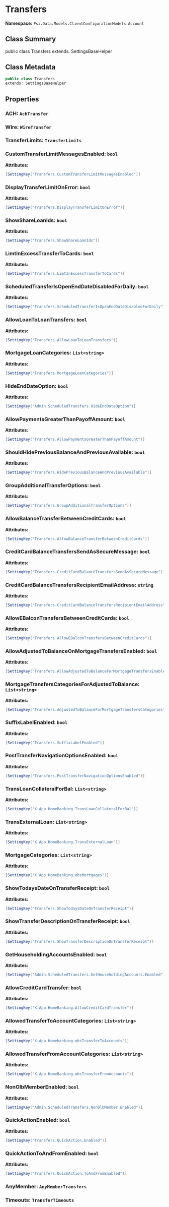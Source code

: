 # Transfers

**Namespace:** `Psi.Data.Models.ClientConfigurationModels.Account`

## Class Summary

public class Transfers
extends: SettingsBaseHelper

## Class Metadata

```typescript
public class Transfers
extends: SettingsBaseHelper
```

## Properties

### ACH: `AchTransfer`

### Wire: `WireTransfer`

### TransferLimits: `TransferLimits`

### CustomTransferLimitMessagesEnabled: `bool`

**Attributes:**
```csharp
[SettingKey("Transfers.CustomTransferLimitMessagesEnabled")]
```

### DisplayTransferLimitOnError: `bool`

**Attributes:**
```csharp
[SettingKey("Transfers.DisplayTransferLimitOnError")]
```

### ShowShareLoanIds: `bool`

**Attributes:**
```csharp
[SettingKey("Transfers.ShowShareLoanIds")]
```

### LimtInExcessTransferToCards: `bool`

**Attributes:**
```csharp
[SettingKey("Transfers.LimtInExcessTransferToCards")]
```

### ScheduledTransferIsOpenEndDateDisabledForDaily: `bool`



**Attributes:**
```csharp
[SettingKey("Transfers.ScheduledTransferIsOpenEndDateDisabledForDaily")]
```

### AllowLoanToLoanTransfers: `bool`



**Attributes:**
```csharp
[SettingKey("Transfers.AllowLoanToLoanTransfers")]
```

### MortgageLoanCategories: `List<string>`



**Attributes:**
```csharp
[SettingKey("Transfers.MortgageLoanCategories")]
```

### HideEndDateOption: `bool`



**Attributes:**
```csharp
[SettingKey("Admin.ScheduledTransfers.HideEndDateOption")]
```

### AllowPaymentsGreaterThanPayoffAmount: `bool`



**Attributes:**
```csharp
[SettingKey("Transfers.AllowPaymentsGreaterThanPayoffAmount")]
```

### ShouldHidePreviousBalanceAndPreviousAvailable: `bool`



**Attributes:**
```csharp
[SettingKey("Transfers.HidePreviousBalanceAndPreviousAvailable")]
```

### GroupAdditionalTransferOptions: `bool`



**Attributes:**
```csharp
[SettingKey("Transfers.GroupAdditionalTransferOptions")]
```

### AllowBalanceTransferBetweenCreditCards: `bool`



**Attributes:**
```csharp
[SettingKey("Transfers.AllowBalanceTransferBetweenCreditCards")]
```

### CreditCardBalanceTransfersSendAsSecureMessage: `bool`



**Attributes:**
```csharp
[SettingKey("Transfers.CreditCardBalanceTransfersSendAsSecureMessage")]
```

### CreditCardBalanceTransfersRecipientEmailAddress: `string`



**Attributes:**
```csharp
[SettingKey("Transfers.CreditCardBalanceTransfersRecipientEmailAddress")]
```

### AllowEBalconTransfersBetweenCreditCards: `bool`



**Attributes:**
```csharp
[SettingKey("Transfers.AllowEBalconTransfersBetweenCreditCards")]
```

### AllowAdjustedToBalanceOnMortgageTransfersEnabled: `bool`



**Attributes:**
```csharp
[SettingKey("Transfers.AllowAdjustedToBalanceForMortgageTransfersEnabled")]
```

### MortgageTransfersCategoriesForAdjustedToBalance: `List<string>`



**Attributes:**
```csharp
[SettingKey("Transfers.AdjustedToBalanceForMortgageTransfersCategories")]
```

### SuffixLabelEnabled: `bool`



**Attributes:**
```csharp
[SettingKey("Transfers.SuffixLabelEnabled")]
```

### PostTransferNavigationOptionsEnabled: `bool`



**Attributes:**
```csharp
[SettingKey("Transfers.PostTransferNavigationOptionsEnabled")]
```

### TransLoanCollateralForBal: `List<string>`



**Attributes:**
```csharp
[SettingKey("X.App.HomeBanking.TransLoanCollateralForBal")]
```

### TransExternalLoan: `List<string>`



**Attributes:**
```csharp
[SettingKey("X.App.HomeBanking.TransExternalLoan")]
```

### MortgageCategories: `List<string>`



**Attributes:**
```csharp
[SettingKey("X.App.HomeBanking.obsMortgages")]
```

### ShowTodaysDateOnTransferReceipt: `bool`



**Attributes:**
```csharp
[SettingKey("Transfers.ShowTodaysDateOnTransferReceipt")]
```

### ShowTransferDescriptionOnTransferReceipt: `bool`



**Attributes:**
```csharp
[SettingKey("Transfers.ShowTransferDescriptionOnTransferReceipt")]
```

### GetHouseholdingAccountsEnabled: `bool`



**Attributes:**
```csharp
[SettingKey("Admin.ScheduledTransfers.GetHouseholdingAccounts.Enabled")]
```

### AllowCreditCardTransfer: `bool`



**Attributes:**
```csharp
[SettingKey("X.App.HomeBanking.AllowCreditCardTransfer")]
```

### AllowedTransferToAccountCategories: `List<string>`



**Attributes:**
```csharp
[SettingKey("X.App.Homebanking.obsTransferToAccounts")]
```

### AllowedTransferFromAccountCategories: `List<string>`



**Attributes:**
```csharp
[SettingKey("X.App.HomeBanking.obsTransferFromAccounts")]
```

### NonOlbMemberEnabled: `bool`



**Attributes:**
```csharp
[SettingKey("Admin.ScheduledTransfers.NonOlbMember.Enabled")]
```

### QuickActionEnabled: `bool`



**Attributes:**
```csharp
[SettingKey("Transfers.QuickAction.Enabled")]
```

### QuickActionToAndFromEnabled: `bool`



**Attributes:**
```csharp
[SettingKey("Transfers.QuickAction.ToAndFromEnabled")]
```

### AnyMember: `AnyMemberTransfers`



### Timeouts: `TransferTimeouts`


